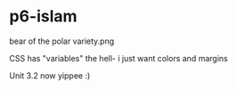 # p6-islam
bear of the polar variety.png

CSS has "variables" the hell- i just want colors and margins

Unit 3.2 now yippee :)
